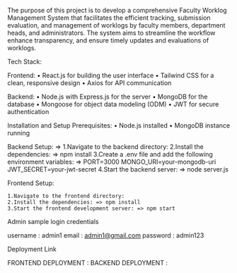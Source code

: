 The purpose of this project is to develop a comprehensive Faculty Worklog Management System that facilitates the efficient tracking, submission evaluation, and management of worklogs by faculty members, department heads, and administrators. The system aims to streamline the workflow enhance transparency, and ensure timely updates and evaluations of worklogs.

Tech Stack:

Frontend:
• React.js for building the user interface • Tailwind CSS for a clean, responsive design • Axios for API communication

Backend:
• Node.js with Express.js for the server • MongoDB for the database • Mongoose for object data modeling (ODM) • JWT for secure authentication

Installation and Setup
Prerequisites:
• Node.js installed • MongoDB instance running

Backend Setup: => 
    1.Navigate to the backend directory: 
    2.Install the dependencies: => npm install 
    3.Create a .env file and add the following environment variables: => PORT=3000 MONGO_URI=your-mongodb-uri JWT_SECRET=your-jwt-secret 
    4.Start the backend server: => node server.js

Frontend Setup:

    1.Navigate to the frontend directory:
    2.Install the dependencies: => npm install
    3.Start the frontend development server: => npm start

Admin sample login credentials 

username : admin1
email : admin1@gmail.com
password : admin123

Deployment Link

FRONTEND DEPLOYMENT :
BACKEND DEPLOYMENT : 
